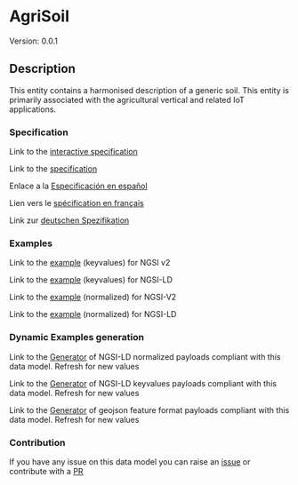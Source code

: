 # AgriSoil
Version: 0.0.1

## Description 

This entity contains a harmonised description of a generic soil. This entity is primarily associated with the agricultural vertical and related IoT applications.
### Specification

Link to the [interactive specification](https://swagger.lab.fiware.org/?url=https://raw.githubusercontent.com/smart-data-models/dataModel.Agrifood/master/AgriSoil/swagger.yaml)

Link to the [specification](https://github.com/smart-data-models/dataModel.Agrifood/blob/master/AgriSoil/doc/spec.md)

Enlace a la [Especificación en español](https://github.com/smart-data-models/dataModel.Agrifood/blob/master/AgriSoil/doc/spec_ES.md)

Lien vers le [spécification en français](https://github.com/smart-data-models/dataModel.Agrifood/blob/master/AgriSoil/doc/spec_FR.md)

Link zur [deutschen Spezifikation](https://github.com/smart-data-models/dataModel.Agrifood/blob/master/AgriSoil/doc/spec_DE.md)
### Examples

Link to the [example](https://github.com/smart-data-models/dataModel.Agrifood/blob/master/AgriSoil/examples/example.json) (keyvalues) for NGSI v2

Link to the [example](https://github.com/smart-data-models/dataModel.Agrifood/blob/master/AgriSoil/examples/example.jsonld) (keyvalues) for NGSI-LD

Link to the [example](https://github.com/smart-data-models/dataModel.Agrifood/blob/master/AgriSoil/examples/example-normalized.json) (normalized) for NGSI-V2

Link to the [example](https://github.com/smart-data-models/dataModel.Agrifood/blob/master/AgriSoil/examples/example-normalized.jsonld) (normalized) for NGSI-LD
### Dynamic Examples generation

Link to the [Generator](https://smartdatamodels.org/extra/ngsi-ld_generator.php?schemaUrl=https://raw.githubusercontent.com/smart-data-models/dataModel.Agrifood/master/AgriSoil/schema.json&email=info@smartdatamodels.org) of NGSI-LD normalized payloads compliant with this data model. Refresh for new values

Link to the [Generator](https://smartdatamodels.org/extra/ngsi-ld_generator_keyvalues.php?schemaUrl=https://raw.githubusercontent.com/smart-data-models/dataModel.Agrifood/master/AgriSoil/schema.json&email=info@smartdatamodels.org) of NGSI-LD keyvalues payloads compliant with this data model. Refresh for new values

Link to the [Generator](https://smartdatamodels.org/extra/geojson_features_generator_v1.0.php?schemaUrl=https://raw.githubusercontent.com/smart-data-models/dataModel.Agrifood/master/AgriSoil/schema.json&email=info@smartdatamodels.org) of geojson feature format payloads compliant with this data model. Refresh for new values
### Contribution

 If you have any issue on this data model you can raise an [issue](https://github.com/smart-data-models/dataModel.Agrifood/issues)  or contribute with a [PR](https://github.com/smart-data-models/dataModel.Agrifood/pulls)